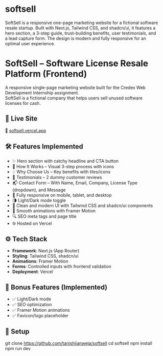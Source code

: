 # softsell
SoftSell is a responsive one-page marketing website for a fictional software resale startup. Built with Next.js, Tailwind CSS, and shadcn/ui, it features a hero section, a 3-step guide, trust-building benefits, user testimonials, and a lead capture form. The design is modern and fully responsive for an optimal user experience.

# SoftSell – Software License Resale Platform (Frontend)

A responsive single-page marketing website built for the Credex Web Development Internship assignment.  
SoftSell is a fictional company that helps users sell unused software licenses for cash.

## 🚀 Live Site

🔗 [softsell.vercel.app](https://softsell-two-alpha.vercel.app/)

## 🛠️ Features Implemented

- ✨ Hero section with catchy headline and CTA button
- 🔁 How It Works – Visual 3-step process with icons
- 💡 Why Choose Us – Key benefits with tiles/icons
- 🌟 Testimonials – 2 dummy customer reviews
- 📬 Contact Form – With Name, Email, Company, License Type (dropdown), and Message
- 📱 Fully responsive on mobile, tablet, and desktop
- 🌗 Light/Dark mode toggle
- 🎨 Clean and modern UI with Tailwind CSS and shadcn/ui components
- 🎥 Smooth animations with Framer Motion
- 🔍 SEO meta tags and page title
- 🌐 Hosted on Vercel

## ⚙️ Tech Stack

- **Framework**: Next.js (App Router)
- **Styling**: Tailwind CSS, shadcn/ui
- **Animations**: Framer Motion
- **Forms**: Controlled inputs with frontend validation
- **Deployment**: Vercel

## 🧠 Bonus Features (Implemented)

- ✅ Light/Dark mode
- ✅ SEO optimization
- ✅ Framer Motion animations
- ✅ Favicon/logo placeholder


## 🔧 Setup

git clone https://github.com/tanishijanweja/softsell
cd softsell
npm install
npm run dev
